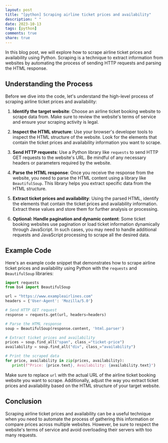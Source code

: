 ```yaml
---
layout: post
title: "[python] Scraping airline ticket prices and availability"
description: " "
date: 2023-10-13
tags: [python]
comments: true
share: true
---
```


In this blog post, we will explore how to scrape airline ticket prices and availability using Python. Scraping is a technique to extract information from websites by automating the process of sending HTTP requests and parsing the HTML response. 

## Understanding the Process

Before we dive into the code, let's understand the high-level process of scraping airline ticket prices and availability:

1. **Identify the target website**: Choose an airline ticket booking website to scrape data from. Make sure to review the website's terms of service and ensure your scraping activity is legal.

2. **Inspect the HTML structure**: Use your browser's developer tools to inspect the HTML structure of the website. Look for the elements that contain the ticket prices and availability information you want to scrape.

3. **Send HTTP requests**: Use a Python library like `requests` to send HTTP GET requests to the website's URL. Be mindful of any necessary headers or parameters required by the website.

4. **Parse the HTML response**: Once you receive the response from the website, you need to parse the HTML content using a library like `BeautifulSoup`. This library helps you extract specific data from the HTML structure.

5. **Extract ticket prices and availability**: Using the parsed HTML, identify the elements that contain the ticket prices and availability information. Extract these values and store them for further analysis or processing.

6. **Optional: Handle pagination and dynamic content**: Some ticket booking websites use pagination or load ticket information dynamically through JavaScript. In such cases, you may need to handle additional requests and JavaScript processing to scrape all the desired data.

## Example Code

Here's an example code snippet that demonstrates how to scrape airline ticket prices and availability using Python with the `requests` and `BeautifulSoup` libraries:

```python
import requests
from bs4 import BeautifulSoup

url = "https://www.exampleairlines.com"
headers = {'User-Agent': 'Mozilla/5.0'}

# Send HTTP GET request
response = requests.get(url, headers=headers)

# Parse the HTML response
soup = BeautifulSoup(response.content, 'html.parser')

# Extract ticket prices and availability
prices = soup.find_all("span", class_="ticket-price")
availability = soup.find_all("div", class_="availability")

# Print the scraped data
for price, availability in zip(prices, availability):
   print(f"Price: {price.text}, Availability: {availability.text}")
```

Make sure to replace `url` with the actual URL of the airline ticket booking website you want to scrape. Additionally, adjust the way you extract ticket prices and availability based on the HTML structure of your target website.

## Conclusion

Scraping airline ticket prices and availability can be a useful technique when you need to automate the process of gathering this information or compare prices across multiple websites. However, be sure to respect the website's terms of service and avoid overloading their servers with too many requests.